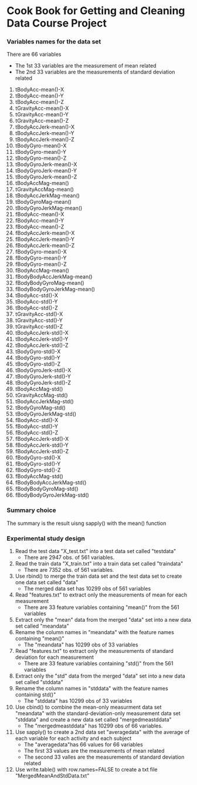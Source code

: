 Cook Book for Getting and Cleaning Data Course Project
======================

### Variables names for the data set
There are 66 variables
* The 1st 33 variables are the measurement of mean related
* The 2nd 33 variables are the measurements of standard deviation related

1. tBodyAcc-mean()-X           
2. tBodyAcc-mean()-Y           
3. tBodyAcc-mean()-Z           
4. tGravityAcc-mean()-X       
5. tGravityAcc-mean()-Y        
6. tGravityAcc-mean()-Z        
7. tBodyAccJerk-mean()-X       
8. tBodyAccJerk-mean()-Y      
9. tBodyAccJerk-mean()-Z     
10. tBodyGyro-mean()-X          
11. tBodyGyro-mean()-Y          
12. tBodyGyro-mean()-Z
13. tBodyGyroJerk-mean()-X      
14. tBodyGyroJerk-mean()-Y      
15. tBodyGyroJerk-mean()-Z      
16. tBodyAccMag-mean()         
17. tGravityAccMag-mean()       
18. tBodyAccJerkMag-mean()      
19. tBodyGyroMag-mean()         
20. tBodyGyroJerkMag-mean()    
21. fBodyAcc-mean()-X           
22. fBodyAcc-mean()-Y           
23. fBodyAcc-mean()-Z           
24. fBodyAccJerk-mean()-X      
25. fBodyAccJerk-mean()-Y       
26. fBodyAccJerk-mean()-Z       
27. fBodyGyro-mean()-X          
28. fBodyGyro-mean()-Y         
29. fBodyGyro-mean()-Z          
30. fBodyAccMag-mean()          
31. fBodyBodyAccJerkMag-mean()  
32. fBodyBodyGyroMag-mean()    
33. fBodyBodyGyroJerkMag-mean() 
34. tBodyAcc-std()-X            
35. tBodyAcc-std()-Y            
36. tBodyAcc-std()-Z  
37. tGravityAcc-std()-X         
38. tGravityAcc-std()-Y         
39. tGravityAcc-std()-Z         
40. tBodyAccJerk-std()-X       
41. tBodyAccJerk-std()-Y        
42. tBodyAccJerk-std()-Z        
43. tBodyGyro-std()-X           
44. tBodyGyro-std()-Y 
45. tBodyGyro-std()-Z           
46. tBodyGyroJerk-std()-X       
47. tBodyGyroJerk-std()-Y       
48. tBodyGyroJerk-std()-Z      
49. tBodyAccMag-std()           
50. tGravityAccMag-std()        
51. tBodyAccJerkMag-std()       
52. tBodyGyroMag-std()        
53. tBodyGyroJerkMag-std()      
54. fBodyAcc-std()-X            
55. fBodyAcc-std()-Y            
56. fBodyAcc-std()-Z          
57. fBodyAccJerk-std()-X        
58. fBodyAccJerk-std()-Y        
59. fBodyAccJerk-std()-Z        
60. fBodyGyro-std()-X         
61. fBodyGyro-std()-Y           
62. fBodyGyro-std()-Z           
63. fBodyAccMag-std()           
64. fBodyBodyAccJerkMag-std() 
65. fBodyBodyGyroMag-std()      
66. fBodyBodyGyroJerkMag-std() 

### Summary choice
The summary is the result uisng sapply() with the mean() function

### Experimental study design
1. Read the test data "X_test.txt" into a test data set called "testdata"
	* There are 2947 obs. of 561 variables.
2. Read the train data "X_train.txt" into a train data set called "traindata"
	* There are 7352 obs. of 561 variables.
3. Use rbind() to merge the train data set and the test data set to create one data set called "data"
	* The merged data set has 10299 obs of 561 variables
4. Read "features.txt" to extract only the measurements of mean for each measurement
	* There are 33 feature variables containing "mean()" from the 561 variables 
5. Extract only the "mean" data from the merged "data" set into a new data set called "meandata"
6. Rename the column names in "meandata" with the feature names containing "mean()"
	* The "meandata" has 10299 obs of 33 variables 
7. Read "features.txt" to extract only the measurements of standard deviation for each measurement
	* There are 33 feature variables containing "std()" from the 561 variables 
8. Extract only the "std" data from the merged "data" set into a new data set called "stddata"
9. Rename the column names in "stddata" with the feature names containing std()"
	* The "stddata" has 10299 obs of 33 variables 
10. Use cbind() to combine the mean-only measurment data set "meandata" with the standard-deviation-only measurement data set "stddata" and create a new data set called "mergedmeastddata" 
	* The "mergedmeastddata" has 10299 obs of 66 variables.
11. Use sapply() to create a 2nd data set "averagedata" with the average of each variable for each activity and each subject
	* The "averagedata"has 66 values for 66 variables
	* The first 33 values are the measurements of mean related
	* The second 33 valles are the measurements of standard deviation related
12. Use write.table() with row.names=FALSE to create a txt file "MergedMeanAndStdData.txt"